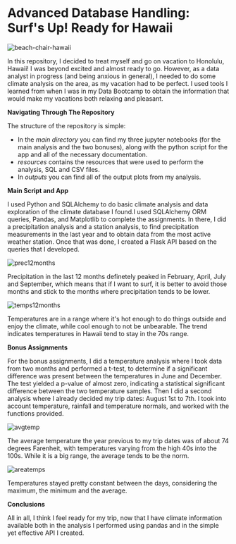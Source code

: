 # Advanced Database Handling: Surf's Up! Ready for Hawaii
![beach-chair-hawaii](https://user-images.githubusercontent.com/77795761/120091753-aabbd100-c0d3-11eb-8407-775ef86c7329.jpg)

In this repository, I decided to treat myself and go on vacation to Honolulu, Hawaii! I was beyond excited and almost ready to go. However, as a data analyst in progress (and being anxious in general), I needed to do some climate analysis on the area, as my vacation had to be perfect. I used tools I learned from when I was in my Data Bootcamp to obtain the information that would make my vacations both relaxing and pleasant.

**Navigating Through The Repository**

The structure of the repository is simple:

- In the *main directory* you can find my three jupyter notebooks (for the main analysis and the two bonuses), along with the python script for the app and all of the necessary documentation.
- *resources* contains the resources that were used to perform the analysis, SQL and CSV files.
- In *outputs* you can find all of the output plots from my analysis.

**Main Script and App**

I used Python and SQLAlchemy to do basic climate analysis and data exploration of the climate database I found.I used SQLAlchemy ORM queries, Pandas, and Matplotlib to complete the assignments. In there, I did a precipitation analysis and a station analysis, to find precipitation measurements in the last year and to obtain data from the most active weather station. Once that was done, I created a Flask API based on the queries that I developed.

![prec12months](https://user-images.githubusercontent.com/77795761/120091944-1f433f80-c0d5-11eb-86f0-14e63a19cc2f.png)

Precipitation in the last 12 months definetely peaked in February, April, July and September, which means that if I want to surf, it is better to avoid those months and stick to the months where precipitation tends to be lower.

![temps12months](https://user-images.githubusercontent.com/77795761/120091945-25392080-c0d5-11eb-8ad9-7b9b665dcba9.png)

Temperatures are in a range where it's hot enough to do things outside and enjoy the climate, while cool enough to not be unbearable. The trend indicates temperatures in Hawaii tend to stay in the 70s range.

**Bonus Assignments**

For the bonus assignments, I did a temperature analysis where I took data from two months and performed a t-test, to determine if a significant difference was present between the temperatures in June and December. The test yielded a p-value of almost zero, indicating a statistical significant difference between the two temperature samples. Then I did a second analysis where I already decided my trip dates: August 1st to 7th. I took into account temperature, rainfall and temperature normals, and worked with the functions provided.

![avgtemp](https://user-images.githubusercontent.com/77795761/120092097-2028a100-c0d6-11eb-9637-b9d845f6d5c1.png)

The average temperature the year previous to my trip dates was of about 74 degrees Farenheit, with temperatures varying from the high 40s into the 100s. While it is a big range, the average tends to be the norm.

![areatemps](https://user-images.githubusercontent.com/77795761/120092123-50703f80-c0d6-11eb-95a1-f746c6b3887f.png)

Temperatures stayed pretty constant between the days, considering the maximum, the minimum and the average. 

**Conclusions**

All in all, I think I feel ready for my trip, now that I have climate information available both in the analysis I performed using pandas and in the simple yet effective API I created.
